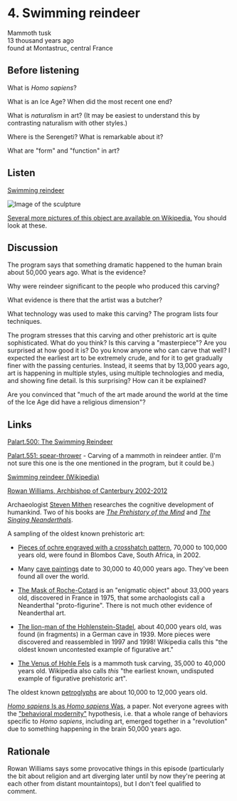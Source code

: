 # 4. Swimming reindeer

Mammoth tusk  
13 thousand years ago  
found at Montastruc, central France


## Before listening

What is *Homo sapiens*?

What is an Ice Age? When did the most recent one end?

What is *naturalism* in art? (It may be easiest to understand this by
contrasting naturalism with other styles.)

Where is the Serengeti? What is remarkable about it?

What are "form" and "function" in art?


## Listen

[Swimming reindeer](http://www.bbc.co.uk/ahistoryoftheworld/objects/DyfP6g6dRN6WdwdnbIVbPw)

![Image of the sculpture](https://upload.wikimedia.org/wikipedia/commons/thumb/1/12/Sleeping_Reindeer_-_horizontal.jpg/800px-Sleeping_Reindeer_-_horizontal.jpg)

[Several more pictures of this object are available on
Wikipedia.](https://en.wikipedia.org/wiki/Swimming_Reindeer)
You should look at these.


## Discussion

The program says that something dramatic happened to the human brain
about 50,000 years ago. What is the evidence?

Why were reindeer significant to the people who produced this carving?

What evidence is there that the artist was a butcher?

What technology was used to make this carving? The program lists four techniques.

The program stresses that this carving and other prehistoric art is
quite sophisticated. What do you think? Is this carving a "masterpiece"?
Are you surprised at how good it is? Do you know anyone who can carve
that well? I expected the earliest art to be extremely crude, and for it
to get gradually finer with the passing centuries. Instead, it seems
that by 13,000 years ago, art is happening in multiple styles, using
multiple technologies and media, and showing fine detail. Is this
surprising? How can it be explained?

Are you convinced that "much of the art made around the world at the
time of the Ice Age did have a religious dimension"?


## Links

[Palart.500: The Swimming Reindeer](http://www.britishmuseum.org/research/collection_online/collection_object_details.aspx?objectId=808748&partId=1)

[Palart.551: spear-thrower](http://www.britishmuseum.org/research/collection_online/collection_object_details.aspx?objectId=1516193&partId=1) -
Carving of a mammoth in reindeer antler. (I'm not sure this one is the
one mentioned in the program, but it could be.)

[Swimming reindeer (Wikipedia)](https://en.wikipedia.org/wiki/Swimming_Reindeer)

[Rowan Williams, Archbishop of Canterbury 2002-2012](https://en.wikipedia.org/wiki/Rowan_Williams)

Archaeologist
[Steven Mithen](https://en.wikipedia.org/wiki/Steven_Mithen) researches
the cognitive development of humankind. Two of his books are
[*The Prehistory of the Mind*](https://www.goodreads.com/book/show/769461.The_Prehistory_of_the_Mind?from_search=true&search_version=service)
and
[*The Singing Neanderthals*](https://www.goodreads.com/book/show/375579.The_Singing_Neanderthals?from_search=true&search_version=service).

A sampling of the oldest known prehistoric art:

*   [Pieces of ochre engraved with a crosshatch
    pattern](https://en.wikipedia.org/wiki/Blombos_Cave#Pigments_and_engraved_pieces_of_ochre),
    70,000 to 100,000 years old, were found in Blombos Cave, South Africa,
    in 2002.

*   Many [cave paintings](https://en.wikipedia.org/wiki/Cave_painting)
    date to 30,000 to 40,000 years ago. They've been found all over the
    world.

*   [The Mask of Roche-Cotard](http://news.bbc.co.uk/2/hi/science/nature/3256228.stm)
    is an "enigmatic object" about 33,000 years old, discovered in France
    in 1975, that some archaologists call a Neanderthal "proto-figurine".
    There is not much other evidence of Neanderthal art.

*   [The lion-man of the Hohlenstein-Stadel](https://en.wikipedia.org/wiki/Lion-man),
    about 40,000 years old, was found (in fragments) in a German cave in 1939.
    More pieces were discovered and reassembled in 1997 and 1998!
    Wikipedia calls this "the oldest known uncontested example of figurative art."

*   [The Venus of Hohle Fels](https://en.wikipedia.org/wiki/Venus_of_Hohle_Fels) is
    a mammoth tusk carving, 35,000 to 40,000 years old.  Wikipedia also
    calls *this* "the earliest known, undisputed example of figurative
    prehistoric art".

The oldest known [petroglyphs](https://en.wikipedia.org/wiki/Petroglyph)
are about 10,000 to 12,000 years old.

[*Homo sapiens* Is as *Homo sapiens* Was](http://www.jstor.org/stable/10.1086/658067?seq=1),
a paper. Not everyone agrees with the
["behavioral modernity"](https://en.wikipedia.org/wiki/Behavioral_modernity)
hypothesis, i.e. that a whole range of behaviors specific to *Homo
sapiens*, including art, emerged together in a "revolution" due to
something happening in the brain 50,000 years ago.


## Rationale

Rowan Williams says some provocative things in this episode
(particularly the bit about religion and art diverging later until by
now they're peering at each other from distant mountaintops), but I
don't feel qualified to comment.

